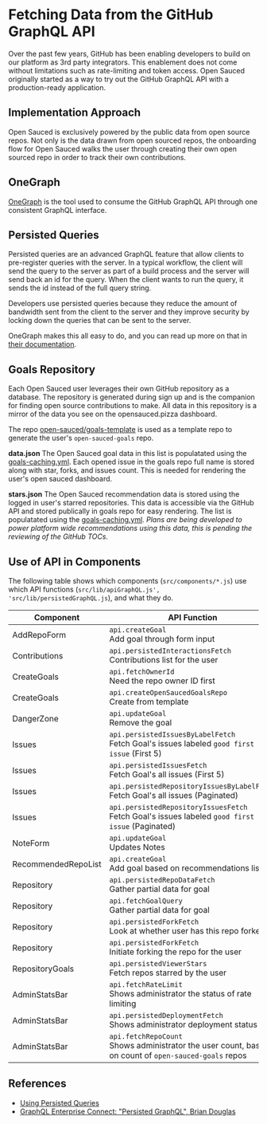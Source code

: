# Fetching Data from the GitHub GraphQL API

Over the past few years, GitHub has been enabling developers to build on our platform as 3rd party integrators. This enablement does not come without limitations such as rate-limiting and token access. Open Sauced originally started as a way to try out the GitHub GraphQL API with a production-ready application.

## Implementation Approach

Open Sauced is exclusively powered by the public data from open source repos. Not only is the data drawn from open sourced repos, the onboarding flow for Open Sauced walks the user through creating their own open sourced repo in order to track their own contributions. 

## OneGraph

[OneGraph](https://www.onegraph.com/) is the tool used to consume the GitHub GraphQL API through one consistent GraphQL interface.

## Persisted Queries

Persisted queries are an advanced GraphQL feature that allow clients to pre-register queries with the server. In a typical workflow, the client will send the query to the server as part of a build process and the server will send back an id for the query. When the client wants to run the query, it sends the id instead of the full query string.

Developers use persisted queries because they reduce the amount of bandwidth sent from the client to the server and they improve security by locking down the queries that can be sent to the server.

OneGraph makes this all easy to do, and you can read up more on that in [their documentation](https://www.onegraph.com/docs/persisted_queries.html). 

## Goals Repository

Each Open Sauced user leverages their own GitHub repository as a database. The repository is generated during sign up and is the companion for finding open source contributions to make. All data in this repository is a mirror of the data you see on the opensauced.pizza dashboard.

The repo [open-sauced/goals-template](https://github.com/open-sauced/goals-template) is used as a template repo to generate the user's `open-sauced-goals` repo.

**data.json**
The Open Sauced goal data in this list is populatated using the [goals-caching.yml](https://github.com/open-sauced/actions/blob/main/goals-caching/update-open-sauced-goals-cache.js). Each opened issue in the goals repo full name is stored along with star, forks, and issues count. This is needed for rendering the user's open sauced dashboard. 

**stars.json**
The Open Sauced recommendation data is stored using the logged in user's starred repositories. This data is accessible via the GitHub API and stored publically in goals repo for easy rendering. The list is populatated using the [goals-caching.yml](https://github.com/open-sauced/actions/blob/main/goals-caching/update-open-sauced-goals-cache.js). _Plans are being developed to power platform wide recommendations using this data, this is pending the reviewing of the GitHub TOCs_.


## Use of API in Components

The following table shows which components (`src/components/*.js`) use which API functions (`src/lib/apiGraphQL.js', 'src/lib/persistedGraphQL.js`), and what they do.

| Component | API Function | Persisted/Dynamic | Mutation |
| --- | --- | --- | --- |
| AddRepoForm | `api.createGoal`<br/>Add goal through form input | Dynamic | x |
| Contributions | `api.persistedInteractionsFetch`<br/>Contributions list for the user | Persisted | |
| CreateGoals | `api.fetchOwnerId`<br/>Need the repo owner ID first | Dynamic | |
| CreateGoals | `api.createOpenSaucedGoalsRepo`<br/>Create from template | Dynamic | x |
| DangerZone | `api.updateGoal`<br/>Remove the goal | Dynamic | x |
| Issues | `api.persistedIssuesByLabelFetch`<br/>Fetch Goal's issues labeled `good first issue` (First 5) | Persisted | |
| Issues | `api.persistedIssuesFetch`<br/>Fetch Goal's all issues (First 5) | Persisted | |
| Issues | `api.persistedRepositoryIssuesByLabelFetch`<br/>Fetch Goal's all issues (Paginated) | Persisted | |
| Issues | `api.persistedRepositoryIssuesFetch`<br/>Fetch Goal's issues labeled `good first issue` (Paginated) | Persisted | |
| NoteForm | `api.updateGoal`<br/>Updates Notes | Dynamic | x |
| RecommendedRepoList | `api.createGoal`<br/>Add goal based on recommendations list | Dynamic | x |
| Repository | `api.persistedRepoDataFetch`<br/>Gather partial data for goal | Persisted | |
| Repository | `api.fetchGoalQuery`<br/>Gather partial data for goal | Dynamic | |
| Repository | `api.persistedForkFetch`<br/>Look at whether user has this repo forked | Persisted | |
| Repository | `api.persistedForkFetch`<br/>Initiate forking the repo for the user | Persisted | |
| RepositoryGoals | `api.persistedViewerStars`<br/>Fetch repos starred by the user | Persisted | |
| AdminStatsBar | `api.fetchRateLimit`<br/>Shows administrator the status of rate limiting | Dynamic | |
| AdminStatsBar | `api.persistedDeploymentFetch`<br/>Shows administrator deployment status | Persisted | |
| AdminStatsBar | `api.fetchRepoCount`<br/>Shows administrator the user count, based on count of `open-sauced-goals` repos | Dynamic | |

## References
- [Using Persisted Queries](https://www.onegraph.com/docs/persisted_queries.html)
- [GraphQL Enterprise Connect: "Persisted GraphQL", Brian Douglas](https://www.youtube.com/watch?v=yr5kSZljBxo)

